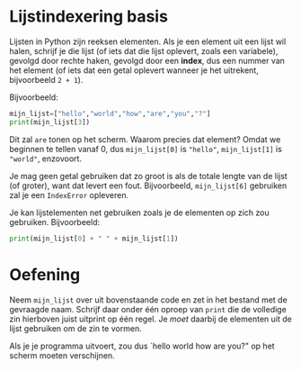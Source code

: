 # Lijstindexering basis
Lijsten in Python zijn reeksen elementen. Als je een element uit een lijst wil halen, schrijf je die lijst (of iets dat die lijst oplevert, zoals een variabele), gevolgd door rechte haken, gevolgd door een **index**, dus een nummer van het element (of iets dat een getal oplevert wanneer je het uitrekent, bijvoorbeeld `2 + 1`).

Bijvoorbeeld:

```python
mijn_lijst=["hello","world","how","are","you","?"]
print(mijn_lijst[3])
```

Dit zal `are` tonen op het scherm. Waarom precies dat element? Omdat we beginnen te tellen vanaf 0, dus `mijn_lijst[0]` is `"hello"`, `mijn_lijst[1]` is `"world"`, enzovoort.

Je mag geen getal gebruiken dat zo groot is als de totale lengte van de lijst (of groter), want dat levert een fout. Bijvoorbeeld, `mijn_lijst[6]` gebruiken zal je een `IndexError` opleveren.

Je kan lijstelementen net gebruiken zoals je de elementen op zich zou gebruiken. Bijvoorbeeld:

```python
print(mijn_lijst[0] + " " + mijn_lijst[1])
```

# Oefening
Neem `mijn_lijst` over uit bovenstaande code en zet in het bestand met de gevraagde naam. Schrijf daar onder één oproep van `print` die de volledige zin hierboven juist uitprint op één regel. Je *moet* daarbij de elementen uit de lijst gebruiken om de zin te vormen.

Als je je programma uitvoert, zou dus `hello world how are you?" op het scherm moeten verschijnen.
